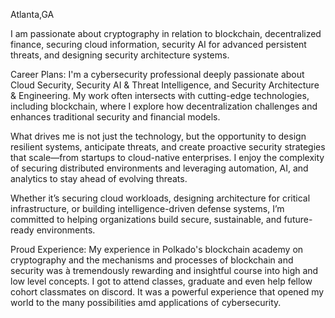 

Atlanta,GA

I am passionate about cryptography in relation to blockchain, decentralized finance, securing cloud information, security AI for advanced persistent threats, and designing security architecture systems.

Career Plans:
I'm a cybersecurity professional deeply passionate about Cloud Security, Security AI & Threat Intelligence, and Security Architecture & Engineering. My work often intersects with cutting-edge technologies, including blockchain, where I explore how decentralization challenges and enhances traditional security and financial models.

What drives me is not just the technology, but the opportunity to design resilient systems, anticipate threats, and create proactive security strategies that scale—from startups to cloud-native enterprises. I enjoy the complexity of securing distributed environments and leveraging automation, AI, and analytics to stay ahead of evolving threats.

Whether it’s securing cloud workloads, designing architecture for critical infrastructure, or building intelligence-driven defense systems, I’m committed to helping organizations build secure, sustainable, and future-ready environments.

Proud Experience:
My experience in Polkado's blockchain academy on cryptography and the mechanisms and processes of blockchain and security was à tremendously rewarding and insightful course into high and low level concepts. I got to attend classes, graduate and even help fellow cohort classmates on discord. It was a powerful experience that opened my world to the many possibilities amd applications of cybersecurity.
